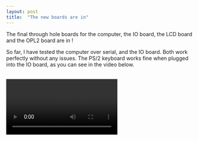 ```yaml
---
layout: post
title:  "The new boards are in"
---
```


The final through hole boards for the computer, the IO board, the LCD board and the OPL2 board are in !

So far, I have tested the computer over serial, and the IO board. Both work perfectly without any issues. The PS/2 keyboard works fine when plugged into the IO board, as you can see in the video below.

<br>


<video controls>

    <source src="/img/keyboard.webm"
            type="video/webm">

    <source src="/img/keyboard.mp4"
            type="video/mp4">

    Sorry, your browser doesn't support embedded videos.
</video>